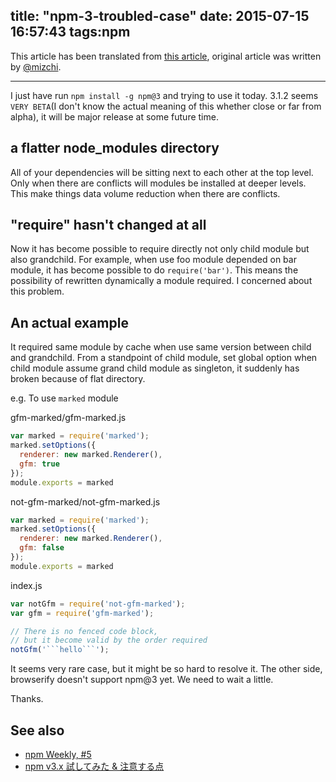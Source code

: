 title: "npm-3-troubled-case"
date: 2015-07-15 16:57:43
tags:npm
---
This article has been translated from [this article](http://qiita.com/mizchi/items/a398cd49941e21f65d85), original article was written by [@mizchi](https://github.com/mizchi).

---
I just have run `npm install -g npm@3` and trying to use it today. 3.1.2 seems `VERY BETA`(I don't know the actual meaning of this whether close or far from alpha), it will be major release at some future time.

## a flatter node_modules directory
All of your dependencies will be sitting next to each other at the top level. Only when there are conflicts will modules be installed at deeper levels. This make things data volume reduction when there are conflicts.

## "require" hasn't changed at all
Now it has become possible to require directly not only child module but also grandchild. For example, when use foo module depended on bar module, it has become possible to do `require('bar')`. This means the possibility of rewritten dynamically a module required. I concerned about this problem.

## An actual example
It required same module by cache when use same version between child and grandchild. From a standpoint of child module, set global option when child module assume grand child module as singleton, it suddenly has broken because of flat directory.

e.g. To use `marked` module

gfm-marked/gfm-marked.js
```js
var marked = require('marked');
marked.setOptions({
  renderer: new marked.Renderer(),
  gfm: true
});
module.exports = marked
```

not-gfm-marked/not-gfm-marked.js
```js
var marked = require('marked');
marked.setOptions({
  renderer: new marked.Renderer(),
  gfm: false
});
module.exports = marked
```

index.js
```js
var notGfm = require('not-gfm-marked');
var gfm = require('gfm-marked');

// There is no fenced code block,
// but it become valid by the order required
notGfm('```hello```');
```

It seems very rare case, but it might be so hard to resolve it. The other side, browserify doesn't support npm@3 yet. We need to wait a little.

Thanks.

## See also
+ [npm Weekly, #5](http://blog.npmjs.org/post/110924823920/npm-weekly-5
)
+ [npm v3.x 試してみた & 注意する点](http://qiita.com/mizchi/items/a398cd49941e21f65d85)
